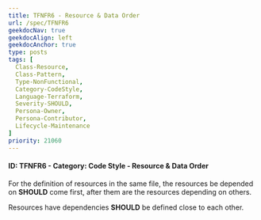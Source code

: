 ```yaml
---
title: TFNFR6 - Resource & Data Order
url: /spec/TFNFR6
geekdocNav: true
geekdocAlign: left
geekdocAnchor: true
type: posts
tags: [
  Class-Resource,
  Class-Pattern,
  Type-NonFunctional,
  Category-CodeStyle,
  Language-Terraform,
  Severity-SHOULD,
  Persona-Owner,
  Persona-Contributor,
  Lifecycle-Maintenance
]
priority: 21060
---
```


#### ID: TFNFR6 - Category: Code Style - Resource & Data Order

For the definition of resources in the same file, the resources be depended on **SHOULD** come first, after them are the resources depending on others.

Resources have dependencies **SHOULD** be defined close to each other.
